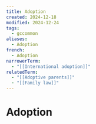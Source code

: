 ```yaml
---
title: Adoption
created: 2024-12-18
modified: 2024-12-24
tags:
  - gccommon
aliases:
  - Adoption
french:
  - Adoption
narrowerTerm:
  - "[[International adoption]]"
relatedTerm:
  - "[[Adoptive parents]]"
  - "[[Family law]]"
---
```

# Adoption
